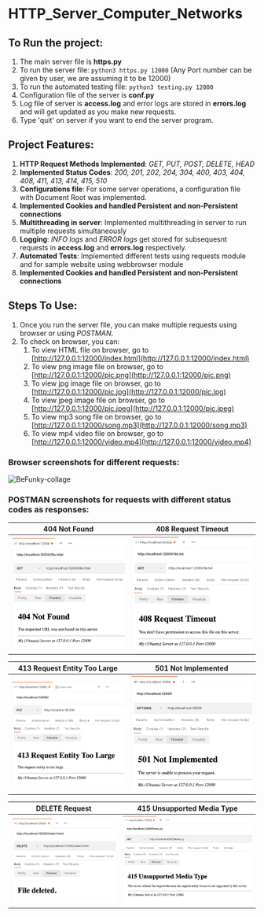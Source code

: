 # HTTP_Server_Computer_Networks

## To Run the project:
1.  The main server file is  **https.py**
2. To run the server file: `python3 https.py 12000` (Any Port number can be given by user, we are assuming it to be 12000)
3. To run the automated testing file: `python3 testing.py 12000`
4. Configuration file of the server is  **conf.py**
5. Log file of server is  **access.log** and error logs are stored in **errors.log**  and will get updated as you make new requests.
6. Type 'quit' on server if you want to end the server program.

## Project Features:
1.  **HTTP Request Methods Implemented**: _GET, PUT, POST, DELETE, HEAD_
2.  **Implemented Status Codes**: _200, 201, 202, 204, 304, 400, 403, 404, 408, 411, 413, 414, 415, 510_
3.  **Configurations file**: For some server operations, a configuration file with Document Root was implemented.
4.  **Implemented Cookies and handled Persistent and non-Persistent connections**
5.  **Multithreading in server**: Implemented multithreading in server to run multiple requests simultaneously
6.  **Logging**: _INFO logs_ and _ERROR logs_ get stored for subsequesnt requests in **access.log** and **errors.log** respectively.
7.  **Automated Tests**: Implemented different tests using requests module and for sample website using webbrowser module
8.  **Implemented Cookies and handled Persistent and non-Persistent connections**

## Steps To Use: 

1. Once you run the server file, you can make multiple requests using browser or using _POSTMAN_.
2. To check on browser, you can:
      1. To view HTML file on browser, go to [http://127.0.0.1:12000/index.html](http://127.0.0.1:12000/index.html) 
      2. To view png image file on browser, go to [http://127.0.0.1:12000/pic.png](http://127.0.0.1:12000/pic.png) 
      3. To view jpg image file on browser, go to [http://127.0.0.1:12000/pic.jpg](http://127.0.0.1:12000/pic.jpg) 
      4. To view jpeg image file on browser, go to [http://127.0.0.1:12000/pic.jpeg](http://127.0.0.1:12000/pic.jpeg) 
      5. To view mp3 song file on browser, go to [http://127.0.0.1:12000/song.mp3](http://127.0.0.1:12000/song.mp3) 
      6. To view mp4 video file on browser, go to [http://127.0.0.1:12000/video.mp4](http://127.0.0.1:12000/video.mp4)

### Browser screenshots for different requests: 
![BeFunky-collage](https://user-images.githubusercontent.com/64639902/218307720-7d2ad441-3ae6-4651-8799-a89af34d4745.jpg)

### POSTMAN screenshots for requests with different status codes as responses:
404 Not Found| 408 Request Timeout
-----|------
<img alt="Light" src="Screenshots/404.png" width="100%"> | <img alt="Light" src="Screenshots/408.png" width="100%">

413 Request Entity Too Large|501 Not Implemented
-----|------
<img alt="Light" src="Screenshots/413.png" width="100%"> | <img alt="Dark" src="Screenshots/501.png" width="100%">

DELETE Request|415 Unsupported Media Type
-----|------
<img alt="Light" src="Screenshots/FileDeleted.png" width="100%"> | <img alt="Dark" src="Screenshots/415.png" width="100%">
